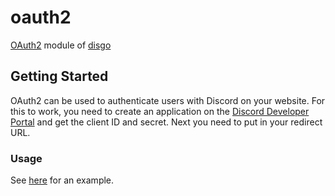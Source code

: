 # oauth2

[OAuth2](https://discord.com/developers/docs/topics/oauth2) module of [disgo](https://github.com/DisgoOrg/disgo)

## Getting Started

OAuth2 can be used to authenticate users with Discord on your website. 
For this to work, you need to create an application on the [Discord Developer Portal](https://discord.com/developers/applications/) and get the client ID and secret.
Next you need to put in your redirect URL.

### Usage

See [here](https://github.com/DisgoOrg/disgo/blob/development/_examples/oauth2/example.go) for an example.